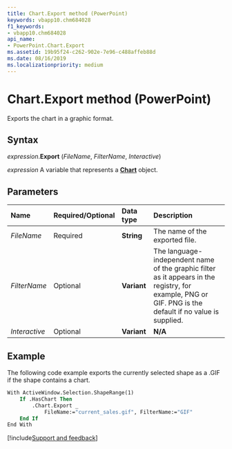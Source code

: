 ```yaml
---
title: Chart.Export method (PowerPoint)
keywords: vbapp10.chm684028
f1_keywords:
- vbapp10.chm684028
api_name:
- PowerPoint.Chart.Export
ms.assetid: 19b95f24-c262-902e-7e96-c488affeb88d
ms.date: 08/16/2019
ms.localizationpriority: medium
---
```



# Chart.Export method (PowerPoint)

Exports the chart in a graphic format.


## Syntax

_expression_.**Export** (_FileName_, _FilterName_, _Interactive_)

_expression_ A variable that represents a **[Chart](PowerPoint.Chart.md)** object.


## Parameters

|Name|Required/Optional|Data type|Description|
|:-----|:-----|:-----|:-----|
| _FileName_|Required|**String**|The name of the exported file.|
| _FilterName_|Optional|**Variant**|The language-independent name of the graphic filter as it appears in the registry, for example, PNG or GIF. PNG is the default if no value is supplied.|
| _Interactive_|Optional|**Variant**|**N/A**|



## Example

The following code example exports the currently selected shape as a .GIF if the shape contains a chart.

```vb
With ActiveWindow.Selection.ShapeRange(1)
    If .HasChart Then
        .Chart.Export _
            FileName:="current_sales.gif", FilterName:="GIF"
    End If
End With
```


[!include[Support and feedback](~/includes/feedback-boilerplate.md)]
